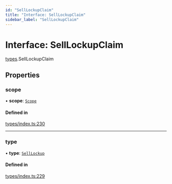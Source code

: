 ```yaml
---
id: "SellLockupClaim"
title: "Interface: SellLockupClaim"
sidebar_label: "SellLockupClaim"
---
```


# Interface: SellLockupClaim

[types](../../../modules/Types/Types.md).SellLockupClaim

## Properties

### scope

• **scope**: [`Scope`](../Scope/Scope.md)

#### Defined in

[types/index.ts:230](https://github.com/PolymeshAssociation/polymesh-sdk/blob/15be87e8/src/types/index.ts#L230)

___

### type

• **type**: [`SellLockup`](../../../enums/Types/ClaimType/ClaimType.md#selllockup)

#### Defined in

[types/index.ts:229](https://github.com/PolymeshAssociation/polymesh-sdk/blob/15be87e8/src/types/index.ts#L229)
